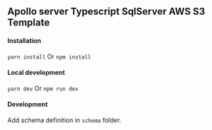 ## Apollo server Typescript SqlServer AWS S3 Template
#### Installation
```yarn install``` Or  ```npm install```
#### Local development
```yarn dev``` Or  ```npm run dev```
#### Development
Add schema definition in ```schema``` folder.
 